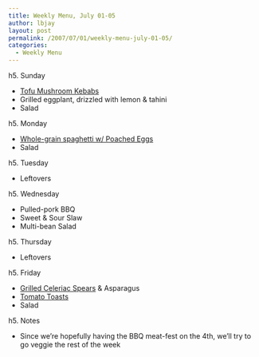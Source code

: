 ```yaml
---
title: Weekly Menu, July 01-05
author: lbjay
layout: post
permalink: /2007/07/01/weekly-menu-july-01-05/
categories:
  - Weekly Menu
---
```

<abbr class="unapi-id" title=""><!-- &nbsp; --></abbr> 

h5. Sunday

* [Tofu Mushroom Kebabs][1]  
* Grilled eggplant, drizzled with lemon &#038; tahini  
* Salad

h5. Monday

* [Whole-grain spaghetti w/ Poached Eggs][2]  
* Salad

h5. Tuesday

* Leftovers

h5. Wednesday

* Pulled-pork BBQ  
* Sweet &#038; Sour Slaw  
* Multi-bean Salad

h5. Thursday

* Leftovers

h5. Friday

* [Grilled Celeriac Spears][3] &#038; Asparagus  
* [Tomato Toasts][4]  
* Salad

h5. Notes

* Since we&#8217;re hopefully having the BBQ meat-fest on the 4th, we&#8217;ll try to go veggie the rest of the week

 [1]: http://www.101cookbooks.com/archives/my-favorite-grilled-kabobs-recipe.html
 [2]: http://www.boston.com/ae/food/articles/2007/06/27/whole_grain_spaghetti_with_poached_eggs/
 [3]: http://www.stephencooks.com/2007/05/grilled_marinat.html
 [4]: http://www.boston.com/ae/food/articles/2007/04/22/small_gifts_from_spain/